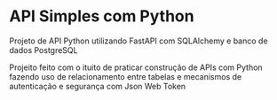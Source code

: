 # API Simples com Python

Projeto de API Python utilizando FastAPI com SQLAlchemy e banco de dados PostgreSQL

Projeito feito com o ituito de praticar construção de APIs com Python fazendo uso de relacionamento entre tabelas e mecanismos de autenticação e segurança com Json Web Token
